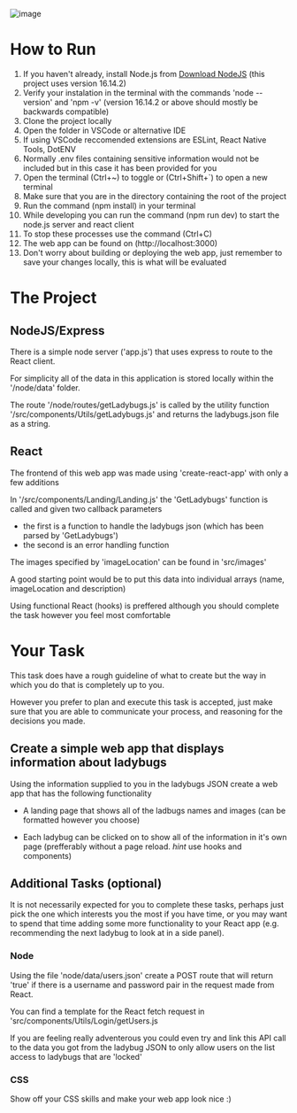 ![image](https://i.natgeofe.com/k/47bb0144-f7d1-4a28-a102-834a590f6e57/ladybug-leaf_16x9.jpg)

# How to Run

1.  If you haven't already, install Node.js from [Download NodeJS](https://nodejs.org/en/download/) (this project uses version 16.14.2)
2.  Verify your instalation in the terminal with the commands 'node --version' and 'npm -v' (version 16.14.2 or above should mostly be backwards compatible)
3.  Clone the project locally
4.  Open the folder in VSCode or alternative IDE
5.  If using VSCode reccomended extensions are ESLint, React Native Tools, DotENV
6.  Normally .env files containing sensitive information would not be included but in this case it has been provided for you
7.  Open the terminal (Ctrl+~) to toggle or (Ctrl+Shift+`) to open a new terminal
8.  Make sure that you are in the directory containing the root of the project
9.  Run the command (npm install) in your terminal
10. While developing you can run the command (npm run dev) to start the node.js server and react client
11. To stop these processes use the command (Ctrl+C)
12. The web app can be found on (http://localhost:3000)
13. Don't worry about building or deploying the web app, just remember to save your changes locally, this is what will be evaluated

# The Project

## NodeJS/Express

There is a simple node server ('app.js') that uses express to route to the React client.

For simplicity all of the data in this application is stored locally within the '/node/data' folder.

The route '/node/routes/getLadybugs.js' is called by the utility function '/src/components/Utils/getLadybugs.js' and returns the ladybugs.json file as a string.

## React

The frontend of this web app was made using 'create-react-app' with only a few additions

In '/src/components/Landing/Landing.js' the 'GetLadybugs' function is called and given two callback parameters

-   the first is a function to handle the ladybugs json (which has been parsed by 'GetLadybugs')
-   the second is an error handling function

The images specified by 'imageLocation' can be found in 'src/images'

A good starting point would be to put this data into individual arrays (name, imageLocation and description)

Using functional React (hooks) is preffered although you should complete the task however you feel most comfortable

# Your Task

This task does have a rough guideline of what to create but the way in which you do that is completely up to you.

However you prefer to plan and execute this task is accepted, just make sure that you are able to communicate your process, and reasoning for the decisions you made.

## Create a simple web app that displays information about ladybugs

Using the information supplied to you in the ladybugs JSON create a web app that has the following functionality

-   A landing page that shows all of the ladbugs names and images (can be formatted however you choose)

-   Each ladybug can be clicked on to show all of the information in it's own page (prefferably without a page reload. _hint_ use hooks and components)

## Additional Tasks (optional)

It is not necessarily expected for you to complete these tasks, perhaps just pick the one which interests you the most if you have time, or you may want to spend that time adding some more functionality to your React app (e.g. recommending the next ladybug to look at in a side panel).

### Node

Using the file 'node/data/users.json' create a POST route that will return 'true' if there is a username and password pair in the request made from React.

You can find a template for the React fetch request in 'src/components/Utils/Login/getUsers.js

If you are feeling really adventerous you could even try and link this API call to the data you got from the ladybug JSON to only allow users on the list access to ladybugs that are 'locked'

### CSS

Show off your CSS skills and make your web app look nice :)
